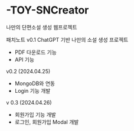 # -TOY-SNCreator

나만의 단편소설 생성 웹프로젝트

패치노트
v0.1
ChatGPT 기반 나만의 소설 생성 프로젝트

- PDF 다운로드 기능
- API 기능

v0.2 (2024.04.25)

- MongoDB와 연동
- Login 기능 개발

v 0.3 (2024.04.26)

- 회원가입 기능 개발
- 로그인, 회원가입 Modal 개발
